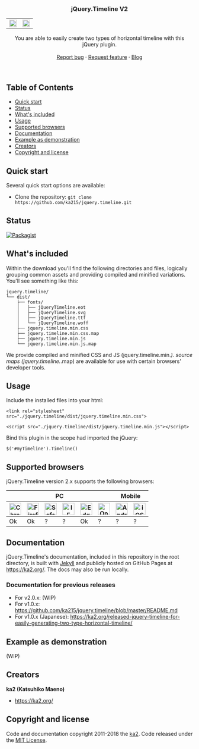 <link rel="stylesheet" href="https://use.fontawesome.com/releases/v5.4.2/css/all.css" integrity="sha384-/rXc/GQVaYpyDdyxK+ecHPVYJSN9bmVFBvjA/9eOB+pb3F2w2N6fc5qB9Ew5yIns" crossorigin="anonymous">

<p align="center">
<!--
  <a href="https://ka2.org/">
    <img src="" alt="jQuery.Timeline">
  </a>
-->    
  <h3 align="center">jQuery.Timeline V2</h3>

  <table border="0">
    <tr>
    <td width="50%" align="center"><img src="https://ka215.github.io/jquery.timeline/imgs/jquery.timeline_v2a1_bar.png" width="99%" /></td>
    <td width="50%" align="center"><img src="https://ka215.github.io/jquery.timeline/imgs/jquery.timeline_v2a1_point.png" width="99%" /></td>
    </tr>
  </table>

  <p align="center">
    You are able to easily create two types of horizontal timeline with this jQuery plugin.
    <br>
<!--
    <a href="https://ka2.org/jquery.timeline/docs/v2/">Explore jQuery.Timeline docs »</a>
    <br>
-->
    <br>
    <a href="https://github.com/ka215/jquery.timeline/issues/new?template=bug_report.md">Report bug</a>
    ·
    <a href="https://github.com/ka215/jquery.timeline/issues/new?template=feature_request.md">Request feature</a>
    ·
    <a href="https://ka2.org/">Blog</a>
  </p>
</p>

<br>

## Table of Contents

- [Quick start](#quick-start)
- [Status](#status)
- [What's included](#whats-included)
- [Usage](#usage)
- [Supported browsers](#supported-browsers)
- [Documentation](#documentation)
- [Example as demonstration](#example-as-demonstration)
- [Creators](#creators)
- [Copyright and license](#copyright-and-license)

## Quick start

Several quick start options are available:

<!--
- [Download the latest release.](https://github.com/ka215/jquery.timeline/archive/v2.0.0a1.zip)
-->
- Clone the repository: `git clone https://github.com/ka215/jquery.timeline.git`
<!--
- Install with [npm](https://www.npmjs.com/): `npm install jquery.timeline`
-->

<!--
Read the [Getting started page](https://ka2.org/jquery.timeline/docs/v2/getting-started/introduction/) for information on the plugin contents and examples, and more.
-->

## Status

[![Packagist](https://img.shields.io/packagist/l/doctrine/orm.svg)](https://raw.githubusercontent.com/ka215/jquery.timeline/master/LICENSE)


## What's included

Within the download you'll find the following directories and files, logically grouping common assets and providing compiled and minified variations. You'll see something like this:

```
jquery.timeline/
└── dist/
    ├── fonts/
    │   ├── jQueryTimeline.eot
    │   ├── jQueryTimeline.svg
    │   ├── jQueryTimeline.ttf
    │   └── jQueryTimeline.woff
    ├── jquery.timeline.min.css
    ├── jquery.timeline.min.css.map
    ├── jquery.timeline.min.js
    └── jquery.timeline.min.js.map
```

We provide compiled and minified CSS and JS (jquery.timeline.min.*). source maps (jquery.timeline.*.map) are available for use with certain browsers' developer tools.


## Usage

Include the installed files into your html:

```
<link rel="stylesheet" src="./jquery.timeline/dist/jquery.timeline.min.css">

<script src="./jquery.timeline/dist/jquery.timeline.min.js"></script>
```

Bind this plugin in the scope had imported the jQuery:

```
$('#myTimeline').Timeline()
```


## Supported browsers

jQuery.Timeline version 2.x supports the following browsers:

<table>
<thead>
<tr>
<th colspan="6">PC</th>
<th colspan="2">Mobile</th>
</tr>
<tr>
<th width="12.5%" align="center"><img src="https://github.com/ka215/jquery.timeline/blob/develop/docs/imgs/chrome-brands.svg" width="32" alt="Chrome" /></th>
<th width="12.5%" align="center"><img src="https://github.com/ka215/jquery.timeline/blob/develop/docs/imgs/firefox-brands.svg" width="32" alt="Firefox" /></th>
<th width="12.5%" align="center"><img src="https://github.com/ka215/jquery.timeline/blob/develop/docs/imgs/safari-brands.svg" width="32" alt="Safari" /></th>
<th width="12.5%" align="center"><img src="https://github.com/ka215/jquery.timeline/blob/develop/docs/imgs/internet-explorer-brands.svg" width="32" alt="IE" /></th>
<th width="12.5%" align="center"><img src="https://github.com/ka215/jquery.timeline/blob/develop/docs/imgs/edge-brands.svg" width="32" alt="Edge" /></th>
<th width="12.5%" align="center"><img src="https://github.com/ka215/jquery.timeline/blob/develop/docs/imgs/opera-brands.svg" width="32" alt="Opera" /></th>
<th width="12.5%" align="center"><img src="https://github.com/ka215/jquery.timeline/blob/develop/docs/imgs/android-brands.svg" width="32" alt="Android" /></th>
<th width="12.5%" align="center"><img src="https://github.com/ka215/jquery.timeline/blob/develop/docs/imgs/safari-brands.svg" width="32" alt="iOS Safari" /></th>
</tr>
</thead>
<tbody>
<!--
<tr>
<td>Chrome</td>
<td>Firefox</td>
<td>Safari</td>
<td>IE</td>
<td>Edge</td>
<td>Opera</td>
<td>Android</td>
<td>iOS Safari</td>
</tr>
-->
<tr>
<td name="PC:Chrome"> Ok </td>
<td name="PC:Firefox"> Ok </td>
<td name="PC:Safari"> ? </td>
<td name="PC:IE"> ? </td>
<td name="PC:Edge"> Ok </td>
<td name="PC:Opera"> ? </td>
<td name="MP:Android"> ? </td>
<td name="MP:iOS Safari"> ? </td>
</tr>
</tbody>
</table>


## Documentation

jQuery.Timeline's documentation, included in this repository in the root directory, is built with [Jekyll](https://jekyllrb.com/) and publicly hosted on GitHub Pages at <https://ka2.org/>. The docs may also be run locally.

<!--
Documentation search is powered by [Algolia's DocSearch](https://community.algolia.com/docsearch/). Working on our search? Be sure to set `debug: true` in `site/docs/4.1/assets/js/src/search.js` file.
-->

### Documentation for previous releases

- For v2.0.x: (WIP)
- For v1.0.x: <https://github.com/ka215/jquery.timeline/blob/master/README.md>
- For v1.0.x (Japanese): <https://ka2.org/released-jquery-timeline-for-easily-generating-two-type-horizontal-timeline/>

## Example as demonstration

(WIP)

## Creators

**ka2 (Katsuhiko Maeno)**

- <https://ka2.org/>
<!--
- <https://twitter.com/ka215>
- <https://github.com/ka215>
-->

## Copyright and license

Code and documentation copyright 2011-2018 the [ka2](https://ka2.org/). Code released under the [MIT License]().

<!--
## Structure of the DOM element of the timeline container:

` ` `
<{{ Element with selector specified by user }}>
  <div class="jqtl-headline">< !-- ------------- Headline -- >
    <div class="jqtl-headline-wrapper">
      <h3 class="jqtl-timeline-title">{{ Title }}</h3>
      <div class="jqtl-range-meta jqtl-align-self-right">{{ Meta }}</div>
  </div>
  <{{ Any element defined default events: .timeline-events }}>
  <div class="jqtl-container">< !-- ------- Timeline Body -- >
    <div class="jqtl-side-index">{{ Sidebar Index Contents }}</div>
    <div class="jqtl-main">
      <div class="jqtl-ruler-top">
        <canvas class="jqtl-ruler-bg-top"></canvas>
        <div class="jqtl-ruler-content-top">{{ Ruler }}</div>
      </div>
      <div class="jqtl-event-container">
        <canvas class="jqtl-bg-grid"></canvas>
        <div class="jqtl-events">{{ Events }}</div>
      </div>
      <div class="jqtl-ruler-bottom">
        <canvas class="jqtl-ruler-bg-bottom"></canvas>
        <div class="jqtl-ruler-content-bottom">{{ Ruler }}</div>
      </div>
    </div>
    <div class="jqtl-loader">{{ Loader }}</div>
  </div>
  <div class="jqtl-footer">< !-- ----------------- Footer -- >
    <div class="jqtl-range-meta jqtl-align-self-right">{{ Meta }}</div>
    <div class="jqtl-footer-content">{{ Footer Content }}</div>
  </div>
</{{ Element with selector specified by user }}>
` ` `
-->
